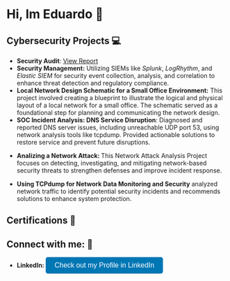 <h1> Hi, Im Eduardo 👋</h1>

<h2>Cybersecurity Projects 💻</h2>
<ul>
  <li>
    <b>Security Audit</b>: 
    <a href="https://www.icloud.com/pages/0f0MqyUpFsRemEMNR1XILDt7Q#Toy_Store_Proyect_paper_work_" target="_blank">
      View Report
    </a>
  </li>
  <li>
    <b>Security Management:</b> Utilizing SIEMs like <i>Splunk</i>, <i>LogRhythm</i>, and <i>Elastic SIEM</i> for security event collection, analysis, and correlation to enhance threat detection and regulatory compliance.
  </li>
  <li>
    <b>Local Network Design Schematic for a Small Office Environment:</b>
    This project involved creating a blueprint to illustrate the logical and physical layout of a local network for a small office. The schematic served as a foundational step for planning and communicating the network design.
  </li>
  <li>
    <b>SOC Incident Analysis: DNS Service Disruption</b>: 
    Diagnosed and reported DNS server issues, including unreachable UDP port 53, using network analysis tools like tcpdump. Provided actionable solutions to restore service and prevent future disruptions.
  </li>
</ul>
<ul>
  <li>
    <b> Analizing a Network Attack: </b> This Network Attack Analysis Project focuses on detecting, investigating, and mitigating network-based security threats to strengthen defenses and improve incident response.
  </li>
</ul>
<ul>
<li>
    <b>Using TCPdump for Network Data Monitoring and Security</b> analyzed network traffic to identify potential security incidents and recommends solutions to enhance system protection.
  </li>
</ul>


          
<h2>Certifications 📄</h2>

<h2> Connect with me: 📲 </h2>

<ul>
  <li>
    <b>LinkedIn:</b>
    <a href="https://www.linkedin.com/in/ecobianiii" target="_blank">
      <button style="background-color: #0077B5; color: white; border: none; padding: 10px 20px; border-radius: 5px; font-size: 16px;">
        Check out my Profile in LinkedIn
      </button>
    </a>
  </li>
</ul>
